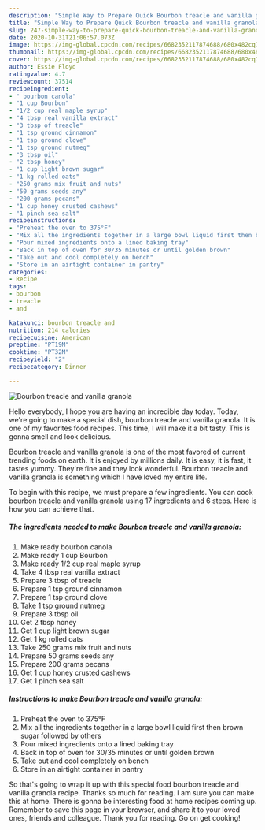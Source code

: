 ```yaml
---
description: "Simple Way to Prepare Quick Bourbon treacle and vanilla granola"
title: "Simple Way to Prepare Quick Bourbon treacle and vanilla granola"
slug: 247-simple-way-to-prepare-quick-bourbon-treacle-and-vanilla-granola
date: 2020-10-31T21:06:57.073Z
image: https://img-global.cpcdn.com/recipes/6682352117874688/680x482cq70/bourbon-treacle-and-vanilla-granola-recipe-main-photo.jpg
thumbnail: https://img-global.cpcdn.com/recipes/6682352117874688/680x482cq70/bourbon-treacle-and-vanilla-granola-recipe-main-photo.jpg
cover: https://img-global.cpcdn.com/recipes/6682352117874688/680x482cq70/bourbon-treacle-and-vanilla-granola-recipe-main-photo.jpg
author: Essie Floyd
ratingvalue: 4.7
reviewcount: 37514
recipeingredient:
- " bourbon canola"
- "1 cup Bourbon"
- "1/2 cup real maple syrup"
- "4 tbsp real vanilla extract"
- "3 tbsp of treacle"
- "1 tsp ground cinnamon"
- "1 tsp ground clove"
- "1 tsp ground nutmeg"
- "3 tbsp oil"
- "2 tbsp honey"
- "1 cup light brown sugar"
- "1 kg rolled oats"
- "250 grams mix fruit and nuts"
- "50 grams seeds any"
- "200 grams pecans"
- "1 cup honey crusted cashews"
- "1 pinch sea salt"
recipeinstructions:
- "Preheat the oven to 375°F"
- "Mix all the ingredients together in a large bowl liquid first then brown sugar followed by others"
- "Pour mixed ingredients onto a lined baking tray"
- "Back in top of oven for 30/35 minutes or until golden brown"
- "Take out and cool completely on bench"
- "Store in an airtight container in pantry"
categories:
- Recipe
tags:
- bourbon
- treacle
- and

katakunci: bourbon treacle and 
nutrition: 214 calories
recipecuisine: American
preptime: "PT19M"
cooktime: "PT32M"
recipeyield: "2"
recipecategory: Dinner

---
```



![Bourbon treacle and vanilla granola](https://img-global.cpcdn.com/recipes/6682352117874688/680x482cq70/bourbon-treacle-and-vanilla-granola-recipe-main-photo.jpg)

Hello everybody, I hope you are having an incredible day today. Today, we're going to make a special dish, bourbon treacle and vanilla granola. It is one of my favorites food recipes. This time, I will make it a bit tasty. This is gonna smell and look delicious.



Bourbon treacle and vanilla granola is one of the most favored of current trending foods on earth. It is enjoyed by millions daily. It is easy, it is fast, it tastes yummy. They're fine and they look wonderful. Bourbon treacle and vanilla granola is something which I have loved my entire life.


To begin with this recipe, we must prepare a few ingredients. You can cook bourbon treacle and vanilla granola using 17 ingredients and 6 steps. Here is how you can achieve that.

<!--inarticleads1-->

##### The ingredients needed to make Bourbon treacle and vanilla granola:

1. Make ready  bourbon canola
1. Make ready 1 cup Bourbon
1. Make ready 1/2 cup real maple syrup
1. Take 4 tbsp real vanilla extract
1. Prepare 3 tbsp of treacle
1. Prepare 1 tsp ground cinnamon
1. Prepare 1 tsp ground clove
1. Take 1 tsp ground nutmeg
1. Prepare 3 tbsp oil
1. Get 2 tbsp honey
1. Get 1 cup light brown sugar
1. Get 1 kg rolled oats
1. Take 250 grams mix fruit and nuts
1. Prepare 50 grams seeds any
1. Prepare 200 grams pecans
1. Get 1 cup honey crusted cashews
1. Get 1 pinch sea salt




<!--inarticleads2-->

##### Instructions to make Bourbon treacle and vanilla granola:

1. Preheat the oven to 375°F
1. Mix all the ingredients together in a large bowl liquid first then brown sugar followed by others
1. Pour mixed ingredients onto a lined baking tray
1. Back in top of oven for 30/35 minutes or until golden brown
1. Take out and cool completely on bench
1. Store in an airtight container in pantry




So that's going to wrap it up with this special food bourbon treacle and vanilla granola recipe. Thanks so much for reading. I am sure you can make this at home. There is gonna be interesting food at home recipes coming up. Remember to save this page in your browser, and share it to your loved ones, friends and colleague. Thank you for reading. Go on get cooking!
